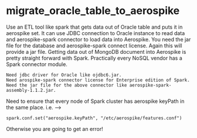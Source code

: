 # migrate_oracle_table_to_aerospike

Use an ETL tool like spark that gets data out of Oracle table and puts it in aerospike set. It can use JDBC connection to Oracle instance to read data and aerospike-spark connector to load data into Aerospike. You need the jar file for the database and aerospike-spark connect license. Again this will provide a jar file. Getting data out of MongoDB document into Aerospike is pretty straight forward with Spark. Practically every NoSQL vendor has a Spark connector module.

```
Need jdbc driver for Oracle like ojdbc6.jar.
Need arospike-spark connector license for Enterprise edition of Spark.
Need the jar file for the above connector like aerospike-spark-assembly-1.1.2.jar.
```
Need to ensure that every node of Spark cluster has aerospike keyPath in the same place. i.e. -->    
```
spark.conf.set("aerospike.keyPath", "/etc/aerospike/features.conf")
```
Otherwise you are going to get an error!


